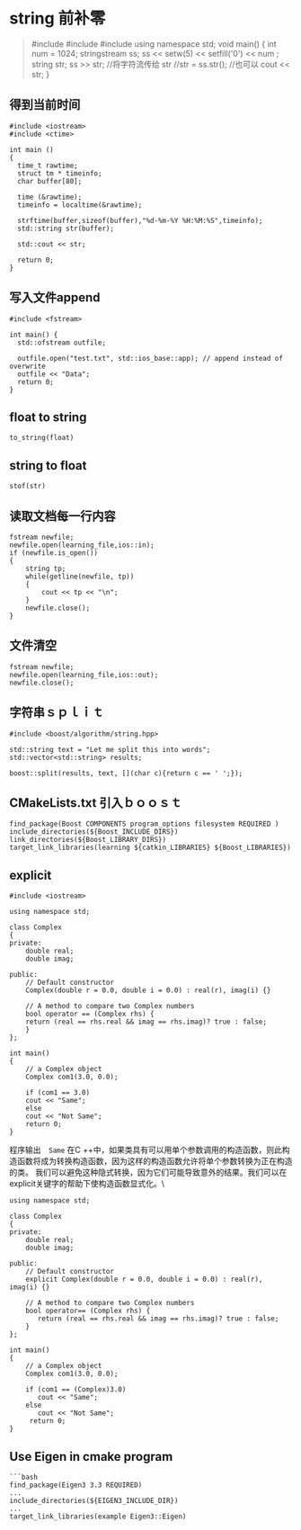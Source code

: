 # string 前补零

> #include <iostream>
> #include <sstream>
> #include <iomanip>
> using namespace std;
> void main()
> {
> int num = 1024;
> stringstream ss;
> ss << setw(5) << setfill('0') << num ;
> string str;
> ss >> str;         //将字符流传给 str
> //str = ss.str();  //也可以
> cout << str;
> }

## 得到当前时间

```
#include <iostream>
#include <ctime>

int main ()
{
  time_t rawtime;
  struct tm * timeinfo;
  char buffer[80];

  time (&rawtime);
  timeinfo = localtime(&rawtime);

  strftime(buffer,sizeof(buffer),"%d-%m-%Y %H:%M:%S",timeinfo);
  std::string str(buffer);

  std::cout << str;

  return 0;
}
```

## 写入文件append

```
#include <fstream>

int main() {  
  std::ofstream outfile;

  outfile.open("test.txt", std::ios_base::app); // append instead of overwrite
  outfile << "Data"; 
  return 0;
}
```

## float to string

`to_string(float)`

## string to float

`stof(str)`

## 读取文档每一行内容

```
fstream newfile;
newfile.open(learning_file,ios::in);
if (newfile.is_open())
{
    string tp;
    while(getline(newfile, tp))
    {
        cout << tp << "\n";
    }
    newfile.close();
}
```

## 文件清空

```
fstream newfile;
newfile.open(learning_file,ios::out);
newfile.close();
```

## 字符串ｓｐｌｉｔ

```
#include <boost/algorithm/string.hpp>

std::string text = "Let me split this into words";
std::vector<std::string> results;

boost::split(results, text, [](char c){return c == ' ';});
```

## CMakeLists.txt 引入ｂｏｏｓｔ

```
find_package(Boost COMPONENTS program_options filesystem REQUIRED )
include_directories(${Boost_INCLUDE_DIRS})
link_directories(${Boost_LIBRARY_DIRS})
target_link_libraries(learning ${catkin_LIBRARIES} ${Boost_LIBRARIES})
```

## explicit

```
#include <iostream> 

using namespace std; 

class Complex 
{ 
private: 
	double real; 
	double imag; 

public: 
	// Default constructor 
	Complex(double r = 0.0, double i = 0.0) : real(r), imag(i) {} 

	// A method to compare two Complex numbers 
	bool operator == (Complex rhs) { 
	return (real == rhs.real && imag == rhs.imag)? true : false; 
	} 
}; 

int main() 
{ 
	// a Complex object 
	Complex com1(3.0, 0.0); 

	if (com1 == 3.0) 
	cout << "Same"; 
	else
	cout << "Not Same"; 
	return 0; 
} 
```

程序输出　`Same`
在C ++中，如果类具有可以用单个参数调用的构造函数，则此构造函数将成为转换构造函数，因为这样的构造函数允许将单个参数转换为正在构造的类。
我们可以避免这种隐式转换，因为它们可能导致意外的结果。我们可以在explicit关键字的帮助下使构造函数显式化。\

```
using namespace std; 
  
class Complex 
{ 
private: 
    double real; 
    double imag; 
  
public: 
    // Default constructor 
    explicit Complex(double r = 0.0, double i = 0.0) : real(r), imag(i) {} 
  
    // A method to compare two Complex numbers 
    bool operator== (Complex rhs) { 
       return (real == rhs.real && imag == rhs.imag)? true : false; 
    } 
}; 
  
int main() 
{ 
    // a Complex object 
    Complex com1(3.0, 0.0); 
  
    if (com1 == (Complex)3.0) 
       cout << "Same"; 
    else
       cout << "Not Same"; 
     return 0; 
} 
```

## Use Eigen in cmake program


```
```bash
find_package(Eigen3 3.3 REQUIRED)
...
include_directories(${EIGEN3_INCLUDE_DIR})
...
target_link_libraries(example Eigen3::Eigen)
```
